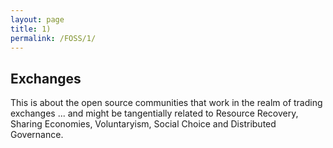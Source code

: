 ```yaml
---
layout: page
title: 1)
permalink: /FOSS/1/
---
```


## Exchanges

This is about the open source communities that work in the realm of trading exchanges ... and might be tangentially related to Resource Recovery, Sharing Economies, Voluntaryism, Social Choice and Distributed Governance.